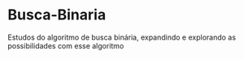# Busca-Binaria
 Estudos do algoritmo de busca binária, expandindo e explorando as possibilidades com esse algoritmo
